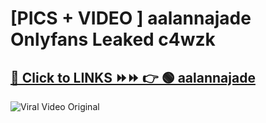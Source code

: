 
 # [PICS + VIDEO ] aalannajade Onlyfans Leaked c4wzk

## <h2><a href="https://clipsfans.com/aalannajade&ref=git">🔗 Click to LINKS ⏩⏩ 👉 🟢 aalannajade </a></h2>

<a href="https://clipsfans.com/aalannajade&ref=git" rel="nofollow" data-target="animated-image.originalLink"><img src="https://i.ibb.co.com/xMMVF88/686577567.gif" alt="Viral Video Original" style="max-width: 100%; display: inline-block;" data-target="animated-image.originalImage"></a>

